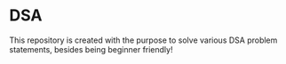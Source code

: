 # DSA
This repository is created with the purpose to solve various DSA problem statements, besides being beginner friendly!

